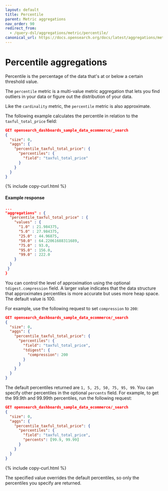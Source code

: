 ```yaml
---
layout: default
title: Percentile
parent: Metric aggregations
nav_order: 90
redirect_from:
  - /query-dsl/aggregations/metric/percentile/
canonical_url: https://docs.opensearch.org/docs/latest/aggregations/metric/percentile/
---
```


# Percentile aggregations

Percentile is the percentage of the data that's at or below a certain threshold value.

The `percentile` metric is a multi-value metric aggregation that lets you find outliers in your data or figure out the distribution of your data.

Like the `cardinality` metric, the `percentile` metric is also approximate.

The following example calculates the percentile in relation to the `taxful_total_price` field:

```json
GET opensearch_dashboards_sample_data_ecommerce/_search
{
  "size": 0,
  "aggs": {
    "percentile_taxful_total_price": {
      "percentiles": {
        "field": "taxful_total_price"
      }
    }
  }
}
```
{% include copy-curl.html %}

#### Example response

```json
...
"aggregations" : {
  "percentile_taxful_total_price" : {
    "values" : {
      "1.0" : 21.984375,
      "5.0" : 27.984375,
      "25.0" : 44.96875,
      "50.0" : 64.22061688311689,
      "75.0" : 93.0,
      "95.0" : 156.0,
      "99.0" : 222.0
    }
  }
 }
}
```

You can control the level of approximation using the optional `tdigest.compression` field. A larger value indicates that the data structure that approximates percentiles is more accurate but uses more heap space. The default value is 100. 

For example, use the following request to set `compression` to `200`: 

```json
GET opensearch_dashboards_sample_data_ecommerce/_search
{
  "size": 0,
  "aggs": {
    "percentile_taxful_total_price": {
      "percentiles": {
        "field": "taxful_total_price",
        "tdigest": { 
          "compression": 200
        }
      }
    }
  }
}
```

The default percentiles returned are `1, 5, 25, 50, 75, 95, 99`. You can specify other percentiles in the optional `percents` field. For example, to get the 99.9th and 99.99th percentiles, run the following request: 

```json
GET opensearch_dashboards_sample_data_ecommerce/_search
{
  "size": 0,
  "aggs": {
    "percentile_taxful_total_price": {
      "percentiles": {
        "field": "taxful_total_price",
        "percents": [99.9, 99.99]
      }
    }
  }
}
```
{% include copy-curl.html %}

The specified value overrides the default percentiles, so only the percentiles you specify are returned. 

